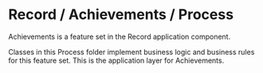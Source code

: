 # Record / Achievements / Process

Achievements is a feature set in the Record application component.
  
Classes in this Process folder implement business logic and business rules for this feature set. This is the application layer for Achievements.
